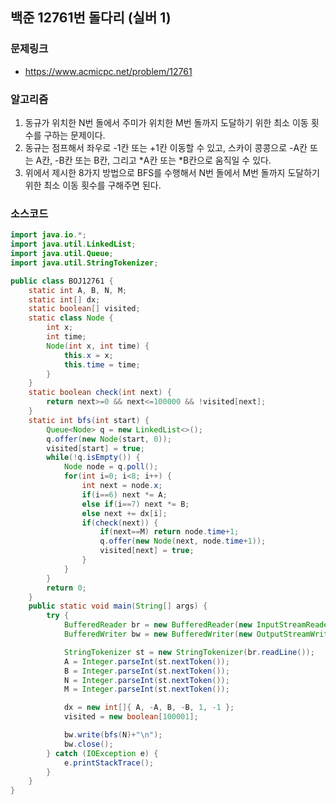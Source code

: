 ## 백준 12761번 돌다리 (실버 1)
### 문제링크
- https://www.acmicpc.net/problem/12761

### 알고리즘
1. 동규가 위치한 N번 돌에서 주미가 위치한 M번 돌까지 도달하기 위한 최소 이동 횟수를 구하는 문제이다.
2. 동규는 점프해서 좌우로 -1칸 또는 +1칸 이동할 수 있고, 스카이 콩콩으로 -A칸 또는 A칸, -B칸 또는 B칸, 그리고 *A칸 또는 *B칸으로 움직일 수 있다.
3. 위에서 제시한 8가지 방법으로 BFS를 수행해서 N번 돌에서 M번 돌까지 도달하기 위한 최소 이동 횟수를 구해주면 된다.

### 소스코드
```java
import java.io.*;
import java.util.LinkedList;
import java.util.Queue;
import java.util.StringTokenizer;

public class BOJ12761 {
    static int A, B, N, M;
    static int[] dx;
    static boolean[] visited;
    static class Node {
        int x;
        int time;
        Node(int x, int time) {
            this.x = x;
            this.time = time;
        }
    }
    static boolean check(int next) {
        return next>=0 && next<=100000 && !visited[next];
    }
    static int bfs(int start) {
        Queue<Node> q = new LinkedList<>();
        q.offer(new Node(start, 0));
        visited[start] = true;
        while(!q.isEmpty()) {
            Node node = q.poll();
            for(int i=0; i<8; i++) {
                int next = node.x;
                if(i==6) next *= A;
                else if(i==7) next *= B;
                else next += dx[i];
                if(check(next)) {
                    if(next==M) return node.time+1;
                    q.offer(new Node(next, node.time+1));
                    visited[next] = true;
                }
            }
        }
        return 0;
    }
    public static void main(String[] args) {
        try {
            BufferedReader br = new BufferedReader(new InputStreamReader(System.in));
            BufferedWriter bw = new BufferedWriter(new OutputStreamWriter(System.out));

            StringTokenizer st = new StringTokenizer(br.readLine());
            A = Integer.parseInt(st.nextToken());
            B = Integer.parseInt(st.nextToken());
            N = Integer.parseInt(st.nextToken());
            M = Integer.parseInt(st.nextToken());

            dx = new int[]{ A, -A, B, -B, 1, -1 };
            visited = new boolean[100001];

            bw.write(bfs(N)+"\n");
            bw.close();
        } catch (IOException e) {
            e.printStackTrace();
        }
    }
}
```